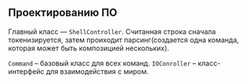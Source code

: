 ## Проектированию ПО

Главный класс –– `ShellController`. 
Считанная строка сначала токенизируется, затем проиходит парсинг(создается одна команда, которая может быть композицией нескольких).

`Command` – базовый класс для всех команд.
`IOConroller` – класс-интерфейс для взаимодействия с миром.